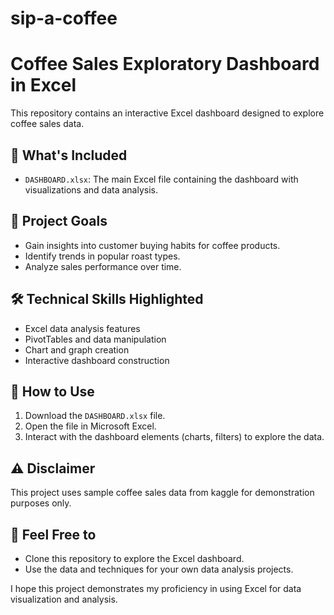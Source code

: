 # sip-a-coffee

# Coffee Sales Exploratory Dashboard in Excel

This repository contains an interactive Excel dashboard designed to explore coffee sales data. 

## 📁 What's Included

- `DASHBOARD.xlsx`: The main Excel file containing the dashboard with visualizations and data analysis.

## 🎯 Project Goals

- Gain insights into customer buying habits for coffee products.
- Identify trends in popular roast types.
- Analyze sales performance over time.

## 🛠️ Technical Skills Highlighted

- Excel data analysis features
- PivotTables and data manipulation
- Chart and graph creation
- Interactive dashboard construction

## 🚀 How to Use

1. Download the `DASHBOARD.xlsx` file.
2. Open the file in Microsoft Excel.
3. Interact with the dashboard elements (charts, filters) to explore the data.

## ⚠️ Disclaimer

This project uses sample coffee sales data from kaggle for demonstration purposes only.

## 🌟 Feel Free to

- Clone this repository to explore the Excel dashboard.
- Use the data and techniques for your own data analysis projects.

I hope this project demonstrates my proficiency in using Excel for data visualization and analysis.


